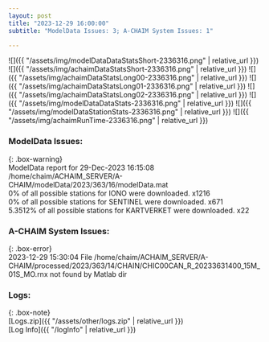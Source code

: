 ```yaml
---
layout: post
title: "2023-12-29 16:00:00"
subtitle: "ModelData Issues: 3; A-CHAIM System Issues: 1"

---
```


![]({{ "/assets/img/modelDataDataStatsShort-2336316.png" | relative_url }})
![]({{ "/assets/img/achaimDataStatsShort-2336316.png" | relative_url }})
![]({{ "/assets/img/achaimDataStatsLong00-2336316.png" | relative_url }})
![]({{ "/assets/img/achaimDataStatsLong01-2336316.png" | relative_url }})
![]({{ "/assets/img/achaimDataStatsLong02-2336316.png" | relative_url }})
![]({{ "/assets/img/modelDataDataStats-2336316.png" | relative_url }})
![]({{ "/assets/img/modelDataStationStats-2336316.png" | relative_url }})
![]({{ "/assets/img/achaimRunTime-2336316.png" | relative_url }})


### ModelData Issues:  
  
{: .box-warning}  
 ModelData report for 29-Dec-2023 16:15:08   
 /home/chaim/ACHAIM_SERVER/A-CHAIM/modelData/2023/363/16/modelData.mat   
 0% of all possible stations for IONO were downloaded. x1216   
 0% of all possible stations for SENTINEL were downloaded. x671   
 5.3512% of all possible stations for KARTVERKET were downloaded. x22   
  
### A-CHAIM System Issues:  
  
{: .box-error}  
2023-12-29 15:30:04 File /home/chaim/ACHAIM_SERVER/A-CHAIM/processed/2023/363/14/CHAIN/CHIC00CAN_R_20233631400_15M_01S_MO.rnx not found by Matlab dir  

### Logs:  
  
{: .box-note}  
[Logs.zip]({{ "/assets/other/logs.zip" | relative_url }})  
[Log Info]({{ "/logInfo" | relative_url }})  
